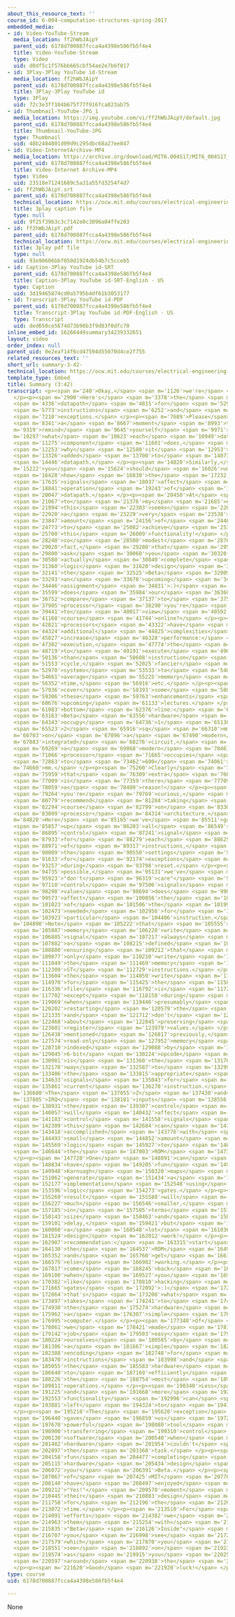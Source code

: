 ```yaml
---
about_this_resource_text: ''
course_id: 6-004-computation-structures-spring-2017
embedded_media:
- id: Video-YouTube-Stream
  media_location: ff2hWbJAipY
  parent_uid: 6178d700887fcca4a4398e586fb5f4e4
  title: Video-YouTube-Stream
  type: Video
  uid: d0df5c1f576bb665cbf54ae2e7b6f017
- id: 3Play-3Play YouTube id-Stream
  media_location: ff2hWbJAipY
  parent_uid: 6178d700887fcca4a4398e586fb5f4e4
  title: 3Play-3Play YouTube id
  type: 3Play
  uid: 72c3e3ff104b675f77f916fca823ab75
- id: Thumbnail-YouTube-JPG_1
  media_location: https://img.youtube.com/vi/ff2hWbJAipY/default.jpg
  parent_uid: 6178d700887fcca4a4398e586fb5f4e4
  title: Thumbnail-YouTube-JPG
  type: Thumbnail
  uid: 48b2484801d09d9c295dbc68a27ee847
- id: Video-InternetArchive-MP4
  media_location: https://archive.org/download/MIT6.004S17/MIT6_004S17_13-02-06_300k.mp4
  parent_uid: 6178d700887fcca4a4398e586fb5f4e4
  title: Video-Internet Archive-MP4
  type: Video
  uid: 23518e71241689c5a31a55fd3254f4d7
- id: ff2hWbJAipY.srt
  parent_uid: 6178d700887fcca4a4398e586fb5f4e4
  technical_location: https://ocw.mit.edu/courses/electrical-engineering-and-computer-science/6-004-computation-structures-spring-2017/c13/c13s2/c13s2v6/summary-3-42-/ff2hWbJAipY.srt
  title: 3play caption file
  type: null
  uid: 9f25f39b3c3c7142e0c3096a04ffe203
- id: ff2hWbJAipY.pdf
  parent_uid: 6178d700887fcca4a4398e586fb5f4e4
  technical_location: https://ocw.mit.edu/courses/electrical-engineering-and-computer-science/6-004-computation-structures-spring-2017/c13/c13s2/c13s2v6/summary-3-42-/ff2hWbJAipY.pdf
  title: 3play pdf file
  type: null
  uid: 93e90606bbf050d1924db54b7c5cceb5
- id: Caption-3Play YouTube id-SRT
  parent_uid: 6178d700887fcca4a4398e586fb5f4e4
  title: Caption-3Play YouTube id-SRT-English - US
  type: Caption
  uid: 3d19465874cd0a5795b4df61b3053177
- id: Transcript-3Play YouTube id-PDF
  parent_uid: 6178d700887fcca4a4398e586fb5f4e4
  title: Transcript-3Play YouTube id-PDF-English - US
  type: Transcript
  uid: ded650ce5674d73b98b3f9d83f0dfc70
inline_embed_id: 16266449summary34239332651
layout: video
order_index: null
parent_uid: 0e2eaf14f6cd47594d55070d4ce2f755
related_resources_text: ''
short_url: summary-3-42-
technical_location: https://ocw.mit.edu/courses/electrical-engineering-and-computer-science/6-004-computation-structures-spring-2017/c13/c13s2/c13s2v6/summary-3-42-
template_type: Embed
title: Summary (3:42)
transcript: <p><span m='240'>Okay,</span> <span m='1126'>we're</span> <span m='2013'>done!</span>
  </p><p><span m='2900'>Here's</span> <span m='3378'>the</span> <span m='3857'>final</span>
  <span m='4336'>datapath</span> <span m='4815'>for</span> <span m='5294'>executing</span>
  <span m='5773'>instructions</span> <span m='6252'>and</span> <span m='6731'>handling</span>
  <span m='7210'>exceptions.</span> </p><p><span m='7689'>Please</span> <span m='8015'>take</span>
  <span m='8341'>a</span> <span m='8667'>moment</span> <span m='8993'>to</span> <span
  m='9319'>remind</span> <span m='9645'>yourself</span> <span m='9971'>of</span> <span
  m='10297'>what</span> <span m='10623'>each</span> <span m='10949'>datapath</span>
  <span m='11275'>component</span> <span m='11601'>does,</span> <span m='11927'>i.e.,</span>
  <span m='12253'>why</span> <span m='12580'>it</span> <span m='12953'>was</span>
  <span m='13326'>added</span> <span m='13700'>to</span> <span m='14073'>the</span>
  <span m='14446'>datapath.</span> </p><p><span m='14820'>Similarly,</span> <span
  m='15222'>you</span> <span m='15624'>should</span> <span m='16026'>understand</span>
  <span m='16428'>how</span> <span m='16830'>the</span> <span m='17232'>control</span>
  <span m='17635'>signals</span> <span m='18037'>affect</span> <span m='18439'>the</span>
  <span m='18841'>operation</span> <span m='19243'>of</span> <span m='19645'>the</span>
  <span m='20047'>datapath.</span> </p><p><span m='20450'>At</span> <span m='20758'>least</span>
  <span m='21067'>to</span> <span m='21376'>my</span> <span m='21685'>eye,</span>
  <span m='21994'>this</span> <span m='22303'>seems</span> <span m='22611'>like</span>
  <span m='22920'>a</span> <span m='23229'>very</span> <span m='23538'>modest</span>
  <span m='23847'>amount</span> <span m='24156'>of</span> <span m='24464'>hardware</span>
  <span m='24773'>to</span> <span m='25082'>achieve</span> <span m='25391'>all</span>
  <span m='25700'>this</span> <span m='26009'>functionality!</span> </p><p><span m='27980'>It's</span>
  <span m='28240'>so</span> <span m='28500'>modest</span> <span m='28760'>in</span>
  <span m='29020'>fact,</span> <span m='29280'>that</span> <span m='29540'>will</span>
  <span m='29800'>ask</span> <span m='30060'>you</span> <span m='30320'>to</span>
  <span m='30580'>actually</span> <span m='30840'>complete</span> <span m='31100'>the</span>
  <span m='31360'>logic</span> <span m='31620'>design</span> <span m='31880'>for</span>
  <span m='32141'>the</span> <span m='32525'>Beta</span> <span m='32909'>in</span>
  <span m='33293'>an</span> <span m='33678'>upcoming</span> <span m='34062'>lab</span>
  <span m='34446'>assignment</span> <span m='34831'>:)</span> <span m='35215'>How</span>
  <span m='35599'>does</span> <span m='35984'>our</span> <span m='36368'>design</span>
  <span m='36752'>compare</span> <span m='37137'>to</span> <span m='37521'>the</span>
  <span m='37905'>processor</span> <span m='38290'>you're</span> <span m='38865'>using</span>
  <span m='39441'>to</span> <span m='40017'>view</span> <span m='40592'>this</span>
  <span m='41168'>course</span> <span m='41744'>online?</span> </p><p><span m='42320'>Modern</span>
  <span m='42821'>processors</span> <span m='43322'>have</span> <span m='43823'>many</span>
  <span m='44324'>additional</span> <span m='44825'>complexities</span> <span m='45326'>to</span>
  <span m='45827'>increase</span> <span m='46328'>performance:</span> <span m='46830'>pipelined</span>
  <span m='47302'>execution,</span> <span m='47774'>the</span> <span m='48246'>ability</span>
  <span m='48719'>to</span> <span m='49191'>execute</span> <span m='49663'>more</span>
  <span m='50136'>than</span> <span m='50608'>instruction</span> <span m='51080'>per</span>
  <span m='51553'>cycle,</span> <span m='52025'>fancier</span> <span m='52497'>memory</span>
  <span m='52970'>systems</span> <span m='53533'>to</span> <span m='54097'>reduce</span>
  <span m='54661'>average</span> <span m='55225'>memory</span> <span m='55788'>access</span>
  <span m='56352'>time,</span> <span m='56916'>etc.</span> </p><p><span m='57480'>We'll</span>
  <span m='57936'>cover</span> <span m='58393'>some</span> <span m='58850'>of</span>
  <span m='59306'>these</span> <span m='59763'>enhancements</span> <span m='60220'>in</span>
  <span m='60676'>upcoming</span> <span m='61133'>lectures.</span> </p><p><span m='61590'>The</span>
  <span m='61983'>bottom</span> <span m='62376'>line:</span> <span m='62770'>the</span>
  <span m='63163'>Beta</span> <span m='63556'>hardware</span> <span m='63950'>might</span>
  <span m='64343'>occupy</span> <span m='64736'>1</span> <span m='65130'>or</span>
  <span m='65523'>2</span> <span m='65916'>sq</span> <span m='66310'>mm</span> <span
  m='66703'>on</span> <span m='67096'>a</span> <span m='67490'>modern</span> <span
  m='67883'>integrated</span> <span m='68276'>circuit,</span> <span m='68670'>while</span>
  <span m='69269'>a</span> <span m='69868'>modern</span> <span m='70467'>Intel</span>
  <span m='71066'>processor</span> <span m='71665'>occupies</span> <span m='72264'>300</span>
  <span m='72863'>to</span> <span m='73462'>600</span> <span m='74061'>sq</span> <span
  m='74660'>mm.</span> </p><p><span m='75260'>Clearly</span> <span m='75609'>all</span>
  <span m='75959'>that</span> <span m='76309'>extra</span> <span m='76659'>circuitry</span>
  <span m='77009'>is</span> <span m='77359'>there</span> <span m='77709'>for</span>
  <span m='78059'>a</span> <span m='78409'>reason!</span> </p><p><span m='78759'>If</span>
  <span m='79264'>you're</span> <span m='79769'>curious,</span> <span m='80274'>I'd</span>
  <span m='80779'>recommend</span> <span m='81284'>taking</span> <span m='81789'>a</span>
  <span m='82294'>course</span> <span m='82799'>on</span> <span m='83304'>advanced</span>
  <span m='83809'>processor</span> <span m='84314'>architecture.</span> </p><p><span
  m='84820'>Here</span> <span m='85165'>we've</span> <span m='85511'>gathered</span>
  <span m='85857'>up</span> <span m='86203'>all</span> <span m='86549'>the</span>
  <span m='86895'>control</span> <span m='87241'>signal</span> <span m='87587'>settings</span>
  <span m='87933'>for</span> <span m='88279'>each</span> <span m='88625'>class</span>
  <span m='88971'>of</span> <span m='89317'>instructions,</span> <span m='89663'>including</span>
  <span m='90009'>the</span> <span m='90550'>settings</span> <span m='91091'>needed</span>
  <span m='91633'>for</span> <span m='92174'>exceptions</span> <span m='92715'>and</span>
  <span m='93257'>during</span> <span m='93798'>reset.</span> </p><p><span m='94340'>Wherever</span>
  <span m='94735'>possible,</span> <span m='95131'>we've</span> <span m='95527'>specified</span>
  <span m='95923'>"don't</span> <span m='96319'>care"</span> <span m='96715'>for</span>
  <span m='97110'>control</span> <span m='97506'>signals</span> <span m='97902'>whose</span>
  <span m='98298'>value</span> <span m='98694'>does</span> <span m='99090'>not</span>
  <span m='99573'>affect</span> <span m='100056'>the</span> <span m='100540'>actions</span>
  <span m='101023'>of</span> <span m='101506'>the</span> <span m='101990'>datapath</span>
  <span m='102473'>needed</span> <span m='102956'>for</span> <span m='103440'>a</span>
  <span m='103923'>particular</span> <span m='104406'>instruction.</span> </p><p><span
  m='104890'>Note</span> <span m='105222'>that</span> <span m='105555'>the</span>
  <span m='105887'>memory</span> <span m='106220'>write</span> <span m='106552'>enable</span>
  <span m='106885'>signal</span> <span m='107217'>always</span> <span m='107550'>has</span>
  <span m='107882'>a</span> <span m='108215'>defined</span> <span m='108547'>value,</span>
  <span m='108880'>ensuring</span> <span m='109212'>that</span> <span m='109545'>we</span>
  <span m='109877'>only</span> <span m='110210'>write</span> <span m='110629'>to</span>
  <span m='111049'>the</span> <span m='111469'>memory</span> <span m='111889'>during</span>
  <span m='112309'>ST</span> <span m='112729'>instructions.</span> </p><p><span m='113149'>Similarly,</span>
  <span m='113604'>the</span> <span m='114059'>write</span> <span m='114515'>enable</span>
  <span m='114970'>for</span> <span m='115425'>the</span> <span m='115881'>register</span>
  <span m='116336'>file</span> <span m='116792'>is</span> <span m='117247'>well-defined,</span>
  <span m='117702'>except</span> <span m='118158'>during</span> <span m='118613'>RESET</span>
  <span m='119069'>when</span> <span m='119446'>presumably</span> <span m='119824'>we're</span>
  <span m='120202'>restarting</span> <span m='120579'>the</span> <span m='120957'>processor</span>
  <span m='121335'>and</span> <span m='121712'>don't</span> <span m='122090'>care</span>
  <span m='122468'>about</span> <span m='122845'>preserving</span> <span m='123223'>any</span>
  <span m='123601'>register</span> <span m='123979'>values.</span> </p><p><span m='126060'>As</span>
  <span m='126438'>mentioned</span> <span m='126817'>previously,</span> <span m='127195'>a</span>
  <span m='127574'>read-only</span> <span m='127952'>memory</span> <span m='128331'>(ROM)</span>
  <span m='128710'>indexed</span> <span m='129088'>by</span> <span m='129467'>the</span>
  <span m='129845'>6-bit</span> <span m='130224'>opcode</span> <span m='130602'>field</span>
  <span m='130981'>is</span> <span m='131360'>the</span> <span m='131769'>easiest</span>
  <span m='132178'>way</span> <span m='132587'>to</span> <span m='132996'>generate</span>
  <span m='133406'>the</span> <span m='133815'>appropriate</span> <span m='134224'>control</span>
  <span m='134633'>signals</span> <span m='135043'>for</span> <span m='135452'>the</span>
  <span m='135861'>current</span> <span m='136270'>instruction.</span> </p><p><span
  m='136680'>The</span> <span m='137055'>Z</span> <span m='137430'>and</span> <span
  m='137805'>IRQ</span> <span m='138181'>inputs</span> <span m='138556'>to</span>
  <span m='138931'>the</span> <span m='139307'>control</span> <span m='139682'>logic</span>
  <span m='140057'>will</span> <span m='140432'>affect</span> <span m='140808'>the</span>
  <span m='141183'>control</span> <span m='141558'>signals</span> <span m='141934'>and</span>
  <span m='142309'>this</span> <span m='142684'>can</span> <span m='143060'>be</span>
  <span m='143418'>accomplished</span> <span m='143776'>with</span> <span m='144135'>a</span>
  <span m='144493'>small</span> <span m='144852'>amount</span> <span m='145210'>of</span>
  <span m='145569'>logic</span> <span m='145927'>to</span> <span m='146286'>process</span>
  <span m='146644'>the</span> <span m='147003'>ROM</span> <span m='147361'>outputs.</span>
  </p><p><span m='147720'>One</span> <span m='148091'>can</span> <span m='148462'>always</span>
  <span m='148834'>have</span> <span m='149205'>fun</span> <span m='149577'>with</span>
  <span m='149948'>Karnuagh</span> <span m='150320'>maps</span> <span m='150691'>to</span>
  <span m='151062'>generate</span> <span m='151434'>a</span> <span m='151805'>minimal</span>
  <span m='152177'>implementation</span> <span m='152548'>using</span> <span m='152920'>ordinary</span>
  <span m='153596'>logic</span> <span m='154273'>gates.</span> </p><p><span m='154950'>The</span>
  <span m='155269'>result</span> <span m='155588'>will</span> <span m='155908'>be</span>
  <span m='156227'>much</span> <span m='156546'>smaller,</span> <span m='156866'>both</span>
  <span m='157185'>in</span> <span m='157505'>terms</span> <span m='157824'>of</span>
  <span m='158143'>size</span> <span m='158463'>and</span> <span m='158782'>propagation</span>
  <span m='159101'>delay,</span> <span m='159421'>but</span> <span m='159740'>requires</span>
  <span m='160060'>a</span> <span m='160548'>lot</span> <span m='161036'>more</span>
  <span m='161524'>design</span> <span m='162012'>work!</span> </p><p><span m='162500'>My</span>
  <span m='162907'>recommendation:</span> <span m='163315'>start</span> <span m='163722'>with</span>
  <span m='164130'>the</span> <span m='164537'>ROM</span> <span m='164945'>implementation</span>
  <span m='165352'>and</span> <span m='165760'>get</span> <span m='166167'>everything</span>
  <span m='166575'>else</span> <span m='166982'>working.</span> </p><p><span m='167390'>Then</span>
  <span m='167817'>come</span> <span m='168245'>back</span> <span m='168672'>later</span>
  <span m='169100'>when</span> <span m='169527'>you</span> <span m='169955'>feel</span>
  <span m='170382'>like</span> <span m='170810'>hacking</span> <span m='171237'>logic</span>
  <span m='171665'>gates</span> <span m='172092'>:)</span> <span m='172520'>So</span>
  <span m='172864'>that's</span> <span m='173208'>what</span> <span m='173552'>it</span>
  <span m='173897'>takes</span> <span m='174241'>to</span> <span m='174585'>design</span>
  <span m='174930'>the</span> <span m='175274'>hardware</span> <span m='175618'>for</span>
  <span m='175962'>a</span> <span m='176307'>simple</span> <span m='176651'>32-bit</span>
  <span m='176995'>computer.</span> </p><p><span m='177340'>Of</span> <span m='177700'>course,</span>
  <span m='178061'>we</span> <span m='178421'>made</span> <span m='178782'>the</span>
  <span m='179142'>job</span> <span m='179503'>easy</span> <span m='179864'>for</span>
  <span m='180224'>ourselves</span> <span m='180585'>by</span> <span m='180945'>choosing</span>
  <span m='181306'>a</span> <span m='181667'>simple</span> <span m='182027'>binary</span>
  <span m='182388'>encoding</span> <span m='182748'>for</span> <span m='183109'>our</span>
  <span m='183470'>instructions</span> <span m='183998'>and</span> <span m='184526'>limiting</span>
  <span m='185055'>the</span> <span m='185583'>hardware</span> <span m='186112'>functionality</span>
  <span m='186640'>to</span> <span m='187169'>efficiently</span> <span m='187697'>executing</span>
  <span m='188226'>the</span> <span m='188754'>most</span> <span m='189283'>common</span>
  <span m='189811'>operations.</span> </p><p><span m='190340'>Less</span> <span m='190782'>common</span>
  <span m='191225'>and</span> <span m='191668'>more</span> <span m='192110'>complex</span>
  <span m='192553'>functionality</span> <span m='192996'>can</span> <span m='193439'>be</span>
  <span m='193881'>left</span> <span m='194324'>to</span> <span m='194767'>software.</span>
  </p><p><span m='195210'>The</span> <span m='195620'>exception</span> <span m='196030'>mechanism</span>
  <span m='196440'>gave</span> <span m='196850'>us</span> <span m='197260'>a</span>
  <span m='197670'>powerful</span> <span m='198080'>tool</span> <span m='198490'>for</span>
  <span m='198900'>transferring</span> <span m='199310'>control</span> <span m='199720'>to</span>
  <span m='200130'>software</span> <span m='200540'>when</span> <span m='201011'>the</span>
  <span m='201482'>hardware</span> <span m='201954'>couldn't</span> <span m='202425'>handle</span>
  <span m='202897'>the</span> <span m='203368'>task.</span> </p><p><span m='203840'>Have</span>
  <span m='204158'>fun</span> <span m='204477'>completing</span> <span m='204796'>the</span>
  <span m='205115'>hardware</span> <span m='205434'>design</span> <span m='205753'>of</span>
  <span m='206072'>your</span> <span m='206391'>Beta.</span> </p><p><span m='206710'>Thousands</span>
  <span m='207067'>of</span> <span m='207425'>MIT</span> <span m='207782'>students</span>
  <span m='208140'>have</span> <span m='208497'>enjoyed</span> <span m='208855'>that</span>
  <span m='209212'>"Yes!"</span> <span m='209570'>moment</span> <span m='210007'>when</span>
  <span m='210445'>their</span> <span m='210883'>design</span> <span m='211321'>works</span>
  <span m='211758'>for</span> <span m='212196'>the</span> <span m='212634'>first</span>
  <span m='213072'>time.</span> </p><p><span m='213510'>For</span> <span m='213800'>their</span>
  <span m='214091'>efforts</span> <span m='214382'>we</span> <span m='214672'>reward</span>
  <span m='214963'>them</span> <span m='215254'>with</span> <span m='215544'>the</span>
  <span m='215835'>"Beta</span> <span m='216126'>Inside"</span> <span m='216416'>sticker</span>
  <span m='216707'>you</span> <span m='216998'>see</span> <span m='217288'>here,</span>
  <span m='217579'>which</span> <span m='217870'>you</span> <span m='218210'>can</span>
  <span m='218551'>see</span> <span m='218892'>on</span> <span m='219233'>laptops</span>
  <span m='219574'>as</span> <span m='219915'>you</span> <span m='220256'>walk</span>
  <span m='220597'>around</span> <span m='220938'>the</span> <span m='221279'>Institute.</span>
  </p><p><span m='221620'>Good</span> <span m='221920'>luck!</span> </p>
type: course
uid: 6178d700887fcca4a4398e586fb5f4e4

---
```

None